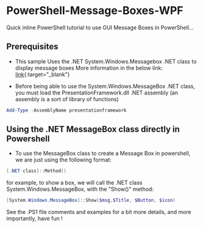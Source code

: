 # PowerShell-Message-Boxes-WPF
Quick inline PowerShell tutorial to use GUI Message Boxes in PowerShell...

## Prerequisites
- This sample Uses the .NET System.Windows.Messagebox .NET class to display message boxes More information in the below link:
[link](https://docs.microsoft.com/en-us/dotnet/api/system.windows.messagebox?view=netframework-4.8){:target="_blank"}


- Before being able to use the System.Windows.MessageBox .NET class, you must load the PresentationFramework.dll .NET assembly (an assembly is a sort of library of functions)

```powershell
Add-Type -AssemblyName presentationframework
```

## Using the .NET MessageBox class directly in Powershell
- To use the MessageBox class to create a Message Box in powershell, we are just using the following format:

```powershell
[.NET class]::Method()
```

for example, to show a box, we will call the .NET class System.Windows.MessageBox, with the "Show()" method:

```powershell
[System.Windows.MessageBox]::Show($msg,$Title, $Button, $icon)
```

See the .PS1 file comments and examples for a bit more details, and more importantly, have fun !

